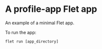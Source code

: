 # A profile-app Flet app

An example of a minimal Flet app.

To run the app:

```
flet run [app_directory]
```